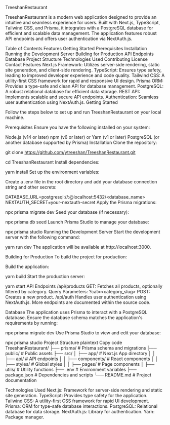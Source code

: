 TreeshanRestaurant

TreeshanRestaurant is a modern web application designed to provide an intuitive and seamless experience for users. Built with Next.js, TypeScript, Tailwind CSS, and Prisma, it integrates with a PostgreSQL database for efficient and scalable data management. The application features robust API endpoints and offers user authentication via NextAuth.js.

Table of Contents
  Features
  Getting Started
  Prerequisites
  Installation
  Running the Development Server
  Building for Production
  API Endpoints
  Database
  Project Structure
  Technologies Used
  Contributing
  License
  Contact
  Features
Next.js Framework: Utilizes server-side rendering, static site generation, and client-side rendering.
TypeScript: Ensures type safety, leading to improved developer experience and code quality.
Tailwind CSS: A utility-first CSS framework for rapid and responsive UI design.
Prisma ORM: Provides a type-safe and clean API for database management.
PostgreSQL: A robust relational database for efficient data storage.
REST API: Implements scalable and secure API endpoints.
Authentication: Seamless user authentication using NextAuth.js.
Getting Started

Follow the steps below to set up and run TreeshanRestaurant on your local machine.

Prerequisites
Ensure you have the following installed on your system:

Node.js (v14 or later)
npm (v6 or later) or Yarn (v1 or later)
PostgreSQL (or another database supported by Prisma)
Installation
Clone the repository:


git clone https://github.com/ytreeshan/TreeshanRestaurant.git

cd TreeshanRestaurant
Install dependencies:

yarn install
Set up the environment variables:

Create a .env file in the root directory and add your database connection string and other secrets:


DATABASE_URL=postgresql://<username>:<password>@localhost:5432/<database_name>
NEXTAUTH_SECRET=your-nextauth-secret
Apply the Prisma migrations:


npx prisma migrate dev
Seed your database (if necessary):


npx prisma db seed
Launch Prisma Studio to manage your database:

npx prisma studio
Running the Development Server
Start the development server with the following command:


yarn run dev
The application will be available at http://localhost:3000.

Building for Production
To build the project for production:

Build the application:

yarn build
Start the production server:


yarn start
API Endpoints
/api/products
GET: Fetches all products, optionally filtered by category.
Query Parameters: ?cat=<category_slug>
POST: Creates a new product.
/api/auth
Handles user authentication using NextAuth.js.
More endpoints are documented within the source code.

Database
The application uses Prisma to interact with a PostgreSQL database. Ensure the database schema matches the application's requirements by running:


npx prisma migrate dev
Use Prisma Studio to view and edit your database:


npx prisma studio
Project Structure
plaintext
Copy code
TreeshanRestaurant/
├── prisma/                   # Prisma schema and migrations
├── public/                   # Public assets
├── src/
│   ├── app/                  # Next.js App directory
│   │   ├── api/              # API endpoints
│   │   ├── components/       # React components
│   │   ├── styles/           # Global styles
│   │   ├── pages/            # Page components
│   ├── utils/                # Utility functions
├── .env                      # Environment variables
├── package.json              # Dependencies and scripts
└── README.md                 # Project documentation


Technologies Used
Next.js: Framework for server-side rendering and static site generation.
TypeScript: Provides type safety for the application.
Tailwind CSS: A utility-first CSS framework for rapid UI development.
Prisma: ORM for type-safe database interactions.
PostgreSQL: Relational database for data storage.
NextAuth.js: Library for authentication.
Yarn: Package manager.
